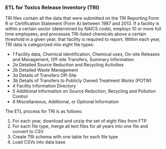 ### ETL for Toxics Release Inventory (TRI) ###

TRI files contain all the data that were submitted on the TRI Reporting Form R or Certification Statement (Form
A) between 1987 and 2013. If a facility is within a certain sector (determined by NAICS code), employs 10 or more full time employees, and processes TRI-listed chemicals above a certain threshold in a given year, that facility is required to report. Within each year, TRI data is categorized into eight file types: 

* *1* Facility data, Chemical identification, Chemical uses, On-site Releases and Management, Off-site Transfers, Summary Information
* *2a* Detailed Source Reduction and Recycling Activities 
* *2b* Detailed Waste Management
* *3a* Details of Transfers Off-Site
* *3b* Details of Transfers to Publicly Owned Treatment Works (POTW) 
* *4* Facility Information Directory
* *5* Additional Information on Source Reduction, Recycling and Pollution Control
* *6* Miscellaneous, Additional, or Optional Information

The ETL process for TRI is as follows:

1. For each year, download and unzip the set of eight files from FTP
2. For each file type, merge all text files for all years into one file and convert to CSV
3. Create TRI schema with one table for each file type
4. Load CSVs into data base 
